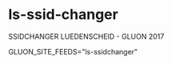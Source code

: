 ls-ssid-changer
============

SSIDCHANGER LUEDENSCHEID - GLUON 2017

GLUON_SITE_FEEDS="ls-ssidchanger"<br>
